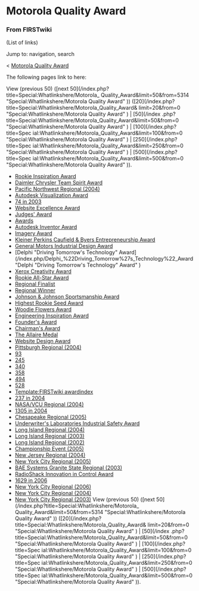# Motorola Quality Award

### From FIRSTwiki

(List of links)

Jump to: navigation, search

&lt; [Motorola Quality
Award](/index.php?title=Motorola_Quality_Award&redirect=no "Motorola Quality
Award" )  

The following pages link to here:

View (previous 50) ([next 50](/index.php?title=Special:Whatlinkshere/Motorola_
Quality_Award&limit=50&from=5314 "Special:Whatlinkshere/Motorola Quality
Award" )) ([20](/index.php?title=Special:Whatlinkshere/Motorola_Quality_Award&
limit=20&from=0 "Special:Whatlinkshere/Motorola Quality Award" ) | [50](/index
.php?title=Special:Whatlinkshere/Motorola_Quality_Award&limit=50&from=0
"Special:Whatlinkshere/Motorola Quality Award" ) | [100](/index.php?title=Spec
ial:Whatlinkshere/Motorola_Quality_Award&limit=100&from=0
"Special:Whatlinkshere/Motorola Quality Award" ) | [250](/index.php?title=Spec
ial:Whatlinkshere/Motorola_Quality_Award&limit=250&from=0
"Special:Whatlinkshere/Motorola Quality Award" ) | [500](/index.php?title=Spec
ial:Whatlinkshere/Motorola_Quality_Award&limit=500&from=0
"Special:Whatlinkshere/Motorola Quality Award" )).

  * [Rookie Inspiration Award](/index.php/Rookie_Inspiration_Award "Rookie Inspiration Award" )
  * [Daimler Chrysler Team Spirit Award](/index.php/Daimler_Chrysler_Team_Spirit_Award "Daimler Chrysler Team Spirit Award" )
  * [Pacific Northwest Regional (2004)](/index.php/Pacific_Northwest_Regional_%282004%29 "Pacific Northwest Regional \(2004\)" )
  * [Autodesk Visualization Award](/index.php/Autodesk_Visualization_Award "Autodesk Visualization Award" )
  * [74 in 2003](/index.php/74_in_2003 "74 in 2003" )
  * [Website Excellence Award](/index.php/Website_Excellence_Award "Website Excellence Award" )
  * [Judges' Award](/index.php/Judges%27_Award "Judges' Award" )
  * [Awards](/index.php/Awards "Awards" )
  * [Autodesk Inventor Award](/index.php/Autodesk_Inventor_Award "Autodesk Inventor Award" )
  * [Imagery Award](/index.php/Imagery_Award "Imagery Award" )
  * [Kleiner Perkins Caufield &amp; Byers Entrepreneurship Award](/index.php/Kleiner_Perkins_Caufield_%26_Byers_Entrepreneurship_Award "Kleiner Perkins Caufield & Byers Entrepreneurship Award" )
  * [General Motors Industrial Design Award](/index.php/General_Motors_Industrial_Design_Award "General Motors Industrial Design Award" )
  * [Delphi "Driving Tomorrow's Technology" Award](/index.php/Delphi_%22Driving_Tomorrow%27s_Technology%22_Award "Delphi "Driving Tomorrow's Technology" Award" )
  * [Xerox Creativity Award](/index.php/Xerox_Creativity_Award "Xerox Creativity Award" )
  * [Rookie All-Star Award](/index.php/Rookie_All-Star_Award "Rookie All-Star Award" )
  * [Regional Finalist](/index.php/Regional_Finalist "Regional Finalist" )
  * [Regional Winner](/index.php/Regional_Winner "Regional Winner" )
  * [Johnson &amp; Johnson Sportsmanship Award](/index.php/Johnson_%26_Johnson_Sportsmanship_Award "Johnson & Johnson Sportsmanship Award" )
  * [Highest Rookie Seed Award](/index.php/Highest_Rookie_Seed_Award "Highest Rookie Seed Award" )
  * [Woodie Flowers Award](/index.php/Woodie_Flowers_Award "Woodie Flowers Award" )
  * [Engineering Inspiration Award](/index.php/Engineering_Inspiration_Award "Engineering Inspiration Award" )
  * [Founder's Award](/index.php/Founder%27s_Award "Founder's Award" )
  * [Chairman's Award](/index.php/Chairman%27s_Award "Chairman's Award" )
  * [The Allaire Medal](/index.php/The_Allaire_Medal "The Allaire Medal" )
  * [Website Design Award](/index.php/Website_Design_Award "Website Design Award" )
  * [Pittsburgh Regional (2004)](/index.php/Pittsburgh_Regional_%282004%29 "Pittsburgh Regional \(2004\)" )
  * [93](/index.php/93 "93" )
  * [245](/index.php/245 "245" )
  * [340](/index.php/340 "340" )
  * [358](/index.php/358 "358" )
  * [494](/index.php/494 "494" )
  * [528](/index.php/528 "528" )
  * [Template:FIRSTwiki awardindex](/index.php/Template:FIRSTwiki_awardindex "Template:FIRSTwiki awardindex" )
  * [237 in 2004](/index.php/237_in_2004 "237 in 2004" )
  * [NASA/VCU Regional (2004)](/index.php/NASA/VCU_Regional_%282004%29 "NASA/VCU Regional \(2004\)" )
  * [1305 in 2004](/index.php/1305_in_2004 "1305 in 2004" )
  * [Chesapeake Regional (2005)](/index.php/Chesapeake_Regional_%282005%29 "Chesapeake Regional \(2005\)" )
  * [Underwriter's Laboratories Industrial Safety Award](/index.php/Underwriter%27s_Laboratories_Industrial_Safety_Award "Underwriter's Laboratories Industrial Safety Award" )
  * [Long Island Regional (2004)](/index.php/Long_Island_Regional_%282004%29 "Long Island Regional \(2004\)" )
  * [Long Island Regional (2003)](/index.php/Long_Island_Regional_%282003%29 "Long Island Regional \(2003\)" )
  * [Long Island Regional (2002)](/index.php/Long_Island_Regional_%282002%29 "Long Island Regional \(2002\)" )
  * [Championship Event (2005)](/index.php/Championship_Event_%282005%29 "Championship Event \(2005\)" )
  * [New Jersey Regional (2004)](/index.php/New_Jersey_Regional_%282004%29 "New Jersey Regional \(2004\)" )
  * [New York City Regional (2005)](/index.php/New_York_City_Regional_%282005%29 "New York City Regional \(2005\)" )
  * [BAE Systems Granite State Regional (2003)](/index.php/BAE_Systems_Granite_State_Regional_%282003%29 "BAE Systems Granite State Regional \(2003\)" )
  * [RadioShack Innovation in Control Award](/index.php/RadioShack_Innovation_in_Control_Award "RadioShack Innovation in Control Award" )
  * [1629 in 2006](/index.php/1629_in_2006 "1629 in 2006" )
  * [New York City Regional (2006)](/index.php/New_York_City_Regional_%282006%29 "New York City Regional \(2006\)" )
  * [New York City Regional (2004)](/index.php/New_York_City_Regional_%282004%29 "New York City Regional \(2004\)" )
  * [New York City Regional (2003)](/index.php/New_York_City_Regional_%282003%29 "New York City Regional \(2003\)" )
View (previous 50) ([next 50](/index.php?title=Special:Whatlinkshere/Motorola_
Quality_Award&limit=50&from=5314 "Special:Whatlinkshere/Motorola Quality
Award" )) ([20](/index.php?title=Special:Whatlinkshere/Motorola_Quality_Award&
limit=20&from=0 "Special:Whatlinkshere/Motorola Quality Award" ) | [50](/index
.php?title=Special:Whatlinkshere/Motorola_Quality_Award&limit=50&from=0
"Special:Whatlinkshere/Motorola Quality Award" ) | [100](/index.php?title=Spec
ial:Whatlinkshere/Motorola_Quality_Award&limit=100&from=0
"Special:Whatlinkshere/Motorola Quality Award" ) | [250](/index.php?title=Spec
ial:Whatlinkshere/Motorola_Quality_Award&limit=250&from=0
"Special:Whatlinkshere/Motorola Quality Award" ) | [500](/index.php?title=Spec
ial:Whatlinkshere/Motorola_Quality_Award&limit=500&from=0
"Special:Whatlinkshere/Motorola Quality Award" )).

